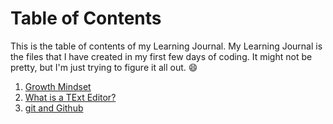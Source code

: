 # Table of Contents

This is the table of contents of my Learning Journal.  My Learning Journal is the files that I have created in my first few days of coding.  It might not be pretty, but I'm just trying to figure it all out.  :smile:

1. [Growth Mindset](https://github.com/AmyE29/learning-journal/blob/master/README.md)
2. [What is a TExt Editor?](https://github.com/AmyE29/learning-journal/blob/master/markdown.md)
3. [git and Github](https://github.com/AmyE29/learning-journal/blob/master/leasson3git.md)
